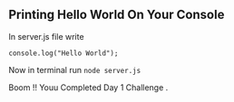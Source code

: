 
## Printing Hello World On Your Console


In server.js file write 

```
console.log("Hello World");
```

Now in terminal run  `node server.js`



Boom !! Youu Completed Day 1 Challenge .